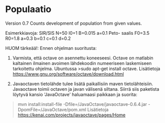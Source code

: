 Populaatio
==========
Version  0.7
Counts development of population from given values.

Esimerkkiavoja: SIR/SIS N=50 I0=1 B=0.015 a=0.1
Peto- saalis  F0=3.5 R0=1.8 a=0.3 b=0.1 c=0.1 d=0.2

HUOM tärkeää!:
Ennen ohjelman suoritusta:


1. Varmista, että octave on asennettu koneeseesi. Octave on matlabin kaltainen ilmainen avoimen lähdekoodin numeeriseen laskemiseen tarkoitettu ohjelma. Ubuntussa >sudo apt-get install octave. Lisätietoja https://www.gnu.org/software/octave/download.html

2. Javaoctaven tietolähde tulee lisätä paikallisiin maven tietolähteisiin. Javaoctave toimii octaven ja javan välisenä siltana. Siirrä siis paketista löytyvä kansio 'JavaOctave' haluamaasi paikkaan ja suorita:
>mvn install:install-file -Dfile=<oma polku>/JavaOctave/javaoctave-0.6.4.jar -DpomFile=<oma polku>/JavaOctave/pom.xml
Lisätietoja https://kenai.com/projects/javaoctave/pages/Home

